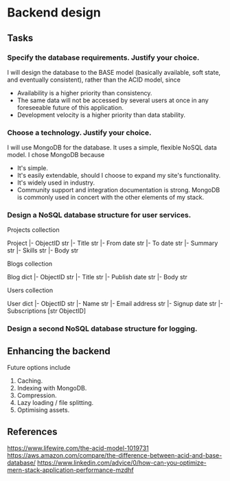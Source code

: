 # Backend design
## Tasks
### Specify the database requirements. Justify your choice.
I will design the database to the BASE model (basically available, soft state, and eventually consistent), rather than the ACID model, since
* Availability is a higher priority than consistency.
* The same data will not be accessed by several users at once in any foreseeable future of this application.
* Development velocity is a higher priority than data stability.

### Choose a technology. Justify your choice.
I will use MongoDB for the database. It uses a simple, flexible NoSQL data model. I chose MongoDB because
* It's simple.
* It's easily extendable, should I choose to expand my site's functionality.
* It's widely used in industry.
* Community support and integration documentation is strong. MongoDB is commonly used in concert with the other elements of my stack.

### Design a NoSQL database structure for user services.
Projects            collection

Project
|- ObjectID         str
|- Title            str
|- From date        str
|- To date          str
|- Summary          str
|- Skills           str
|- Body             str

Blogs               collection

Blog                dict
|- ObjectID         str
|- Title            str
|- Publish date     str
|- Body             str

Users               collection

User                dict
|- ObjectID         str
|- Name             str
|- Email address    str
|- Signup date      str
|- Subscriptions    [str ObjectID]

### Design a second NoSQL database structure for logging.

## Enhancing the backend
Future options include
1. Caching.
2. Indexing with MongoDB.
3. Compression.
4. Lazy loading / file splitting.
5. Optimising assets.

## References
https://www.lifewire.com/the-acid-model-1019731
https://aws.amazon.com/compare/the-difference-between-acid-and-base-database/
https://www.linkedin.com/advice/0/how-can-you-optimize-mern-stack-application-performance-mzdhf
